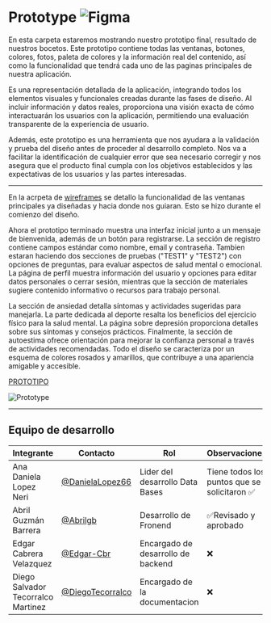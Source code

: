# Prototype  ![Figma](https://img.shields.io/badge/Figma-F24E1E?style=for-the-badge&logo=figma&logoColor=white)

En esta carpeta estaremos mostrando nuestro prototipo final, resultado de nuestros bocetos. Este prototipo contiene todas las ventanas, botones, colores, fotos, paleta de colores y la información real del contenido, así como la funcionalidad que tendrá cada uno de las paginas principales de nuestra aplicación.

Es una representación detallada de la aplicación, integrando todos los elementos visuales y funcionales creadas durante las fases de diseño. Al incluir información y datos reales, proporciona una visión exacta de cómo interactuarán los usuarios con la aplicación, permitiendo una evaluación transparente de la experiencia de usuario.

Además, este prototipo es una herramienta que nos ayudara a la validación y prueba del diseño antes de proceder al desarrollo completo. Nos va a facilitar la identificación de cualquier error que sea necesario corregir y nos asegura que el producto final cumpla con los objetivos establecidos y las expectativas de los usuarios y las partes interesadas.

---

En la acrpeta de [wireframes](/Documentation/GUI/WireFrames/readme.md) se detallo  la funcionalidad de las ventanas principales ya diseñadas y hacia donde nos guiaran. Esto se hizo durante el comienzo del diseño.

Ahora el prototipo terminado muestra una interfaz inicial junto a un mensaje de bienvenida, además de un botón para registrarse. La sección de registro contiene campos estándar como nombre, email y contraseña.  Tambien estaran haciendo dos secciones de pruebas ("TEST1" y "TEST2") con opciones de preguntas, para evaluar aspectos de salud mental o emocional. La página de perfil muestra información del usuario y opciones para editar datos personales o cerrar sesión, mientras que la sección de materiales sugiere contenido informativo o recursos para trabajo personal.

La sección de ansiedad detalla síntomas y actividades sugeridas para manejarla. La parte dedicada al deporte resalta los beneficios del ejercicio físico para la salud mental. La página sobre depresión proporciona detalles sobre sus síntomas y consejos prácticos. Finalmente, la sección de autoestima ofrece orientación para mejorar la confianza personal a través de actividades recomendadas. Todo el diseño se caracteriza por un esquema de colores rosados y amarillos, que contribuye a una apariencia amigable y accesible.

[PROTOTIPO](/FrontEnd/Assets/prototipo.pdf)

![Prototype]()


---
## Equipo de desarrollo
|Integrante|Contacto|Rol|Observaciones|
|----------|--------|-----------|----------|
|Ana Daniela Lopez Neri|[@DanielaLopez66](https://github.com/DanielaLopez66)| Lider del desarrollo Data Bases| Tiene todos los puntos que se solicitaron ✅|
|Abril Guzmán Barrera|[@Abrilgb](https://github.com/Abrilgb)|Desarrollo de Fronend|✅Revisado y aprobado|
| Edgar Cabrera Velazquez|[@Edgar-Cbr](https://github.com/Edgar-Cbr)| Encargado de desarrollo de backend| ❌ |
|Diego Salvador Tecorralco Martinez|[@DiegoTecorralco](https://github.com/DiegoTecorralco)| Encargado de la documentacion|❌|
